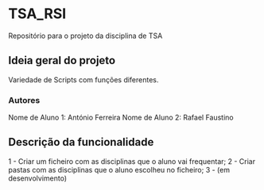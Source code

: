 # TSA_RSI
Repositório para o projeto da disciplina de TSA

## Ideia geral do projeto
Variedade de Scripts com funções diferentes.

### Autores
Nome de Aluno 1: António Ferreira
Nome de Aluno 2: Rafael Faustino

## Descrição da funcionalidade
1 - Criar um ficheiro com as disciplinas que o aluno vai frequentar;
2 - Criar pastas com as disciplinas que o aluno escolheu no ficheiro;
3 - (em desenvolvimento)
